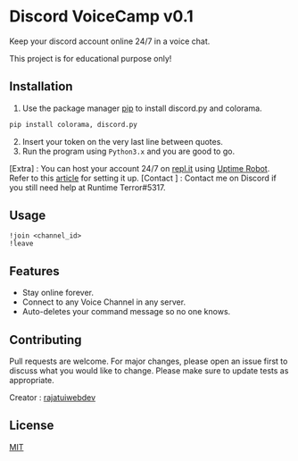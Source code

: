 # Discord VoiceCamp v0.1

Keep your discord account online 24/7 in a voice chat. 

This project is for educational purpose only!

## Installation

1. Use the package manager [pip](https://pip.pypa.io/en/stable/) to install discord.py and colorama.
```bash
pip install colorama, discord.py
```
2. Insert your token on the very last line between quotes.
3. Run the program using `Python3.x` and you are good to go.

[Extra] : You can host your account 24/7 on [repl.it](https://repl.it/) using [Uptime Robot](https://uptimerobot.com/). Refer to this [article](https://dev.to/12944qwerty/hosting-a-discord-py-bot-with-repl-it-3l5a) for setting it up.
[Contact ] : Contact me on Discord if you still need help at Runtime Terror#5317.
## Usage
```
!join <channel_id>
!leave
```
## Features

- Stay online forever.
- Connect to any Voice Channel in any server.
- Auto-deletes your command message so no one knows. 

## Contributing
Pull requests are welcome. For major changes, please open an issue first to discuss what you would like to change.
Please make sure to update tests as appropriate.

Creator : [rajatuiwebdev](https://github.com/rajatuiwebdev) 

## License
[MIT](https://choosealicense.com/licenses/mit/)